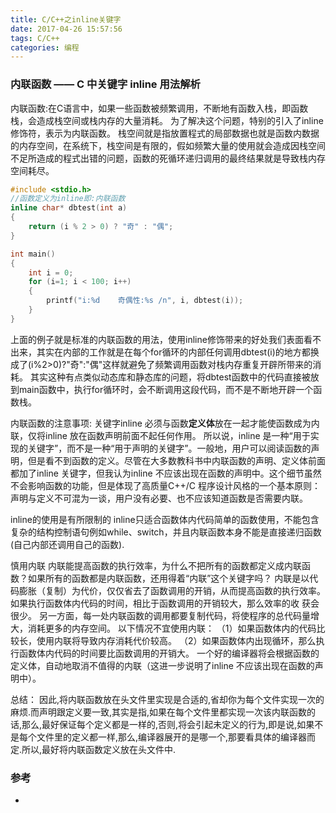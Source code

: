 ```yaml
---
title: C/C++之inline关键字
date: 2017-04-26 15:57:56
tags: C/C++
categories: 编程
---
```

### 内联函数 —— C 中关键字 inline 用法解析
内联函数:在C语言中，如果一些函数被频繁调用，不断地有函数入栈，即函数栈，会造成栈空间或栈内存的大量消耗。
为了解决这个问题，特别的引入了inline修饰符，表示为内联函数。
栈空间就是指放置程式的局部数据也就是函数内数据的内存空间，在系统下，栈空间是有限的，假如频繁大量的使用就会造成因栈空间不足所造成的程式出错的问题，函数的死循环递归调用的最终结果就是导致栈内存空间耗尽。

```cpp
#include <stdio.h>
//函数定义为inline即:内联函数
inline char* dbtest(int a)
{
    return (i % 2 > 0) ? "奇" : "偶";
}

int main()
{
    int i = 0;
    for (i=1; i < 100; i++)
    {
        printf("i:%d    奇偶性:%s /n", i, dbtest(i));
    }
}
```
上面的例子就是标准的内联函数的用法，使用inline修饰带来的好处我们表面看不出来，其实在内部的工作就是在每个for循环的内部任何调用dbtest(i)的地方都换成了(i%2>0)?"奇":"偶"这样就避免了频繁调用函数对栈内存重复开辟所带来的消耗。
其实这种有点类似动态库和静态库的问题，将dbtest函数中的代码直接被放到main函数中，执行for循环时，会不断调用这段代码，而不是不断地开辟一个函数栈。

内联函数的注意事项:
关键字inline 必须与函数**定义体**放在一起才能使函数成为内联，仅将inline 放在函数声明前面不起任何作用。
所以说，inline 是一种“用于实现的关键字”，而不是一种“用于声明的关键字”。一般地，用户可以阅读函数的声明，但是看不到函数的定义。尽管在大多数教科书中内联函数的声明、定义体前面都加了inline 关键字，但我认为inline 不应该出现在函数的声明中。这个细节虽然不会影响函数的功能，但是体现了高质量C++/C 程序设计风格的一个基本原则：声明与定义不可混为一谈，用户没有必要、也不应该知道函数是否需要内联。


inline的使用是有所限制的
inline只适合函数体内代码简单的函数使用，不能包含复杂的结构控制语句例如while、switch，并且内联函数本身不能是直接递归函数(自己内部还调用自己的函数).

慎用内联
内联能提高函数的执行效率，为什么不把所有的函数都定义成内联函数？如果所有的函数都是内联函数，还用得着“内联”这个关键字吗？
内联是以代码膨胀（复制）为代价，仅仅省去了函数调用的开销，从而提高函数的执行效率。如果执行函数体内代码的时间，相比于函数调用的开销较大，那么效率的收
获会很少。
另一方面，每一处内联函数的调用都要复制代码，将使程序的总代码量增大，消耗更多的内存空间。
以下情况不宜使用内联：
（1）如果函数体内的代码比较长，使用内联将导致内存消耗代价较高。
（2）如果函数体内出现循环，那么执行函数体内代码的时间要比函数调用的开销大。
一个好的编译器将会根据函数的定义体，自动地取消不值得的内联（这进一步说明了inline 不应该出现在函数的声明中）。

总结：
因此,将内联函数放在头文件里实现是合适的,省却你为每个文件实现一次的麻烦.而声明跟定义要一致,其实是指,如果在每个文件里都实现一次该内联函数的话,那么,最好保证每个定义都是一样的,否则,将会引起未定义的行为,即是说,如果不是每个文件里的定义都一样,那么,编译器展开的是哪一个,那要看具体的编译器而定.所以,最好将内联函数定义放在头文件中.














### 参考
* [](http://blog.csdn.net/zqixiao_09/article/details/50877383)